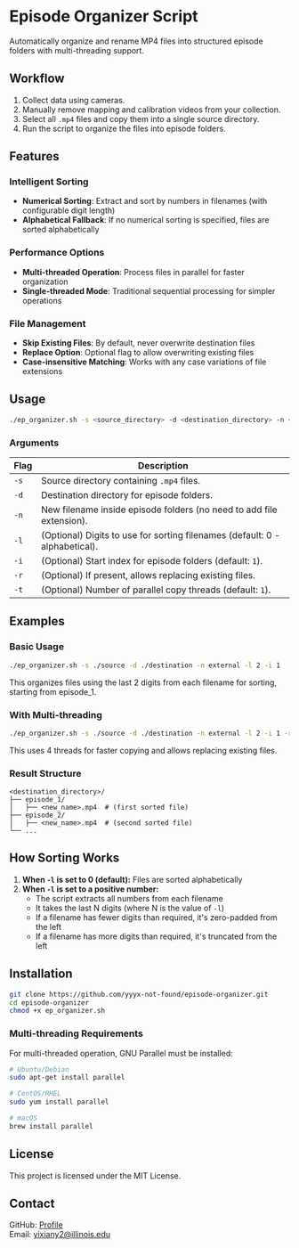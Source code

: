 # Episode Organizer Script

Automatically organize and rename MP4 files into structured episode folders with multi-threading support.

## Workflow

1. Collect data using cameras.  
2. Manually remove mapping and calibration videos from your collection.
3. Select all `.mp4` files and copy them into a single source directory.  
4. Run the script to organize the files into episode folders.

## Features

### Intelligent Sorting

- **Numerical Sorting**: Extract and sort by numbers in filenames (with configurable digit length)
- **Alphabetical Fallback**: If no numerical sorting is specified, files are sorted alphabetically

### Performance Options

- **Multi-threaded Operation**: Process files in parallel for faster organization
- **Single-threaded Mode**: Traditional sequential processing for simpler operations

### File Management

- **Skip Existing Files**: By default, never overwrite destination files
- **Replace Option**: Optional flag to allow overwriting existing files
- **Case-insensitive Matching**: Works with any case variations of file extensions

## Usage

```bash
./ep_organizer.sh -s <source_directory> -d <destination_directory> -n <new_name> [-l number_length] [-i start_index] [-r] [-t threads]
```

### Arguments

| Flag | Description |
|------|-------------|
| `-s` | Source directory containing `.mp4` files. |
| `-d` | Destination directory for episode folders. |
| `-n` | New filename inside episode folders (no need to add file extension). |
| `-l` | (Optional) Digits to use for sorting filenames (default: 0 - alphabetical). |
| `-i` | (Optional) Start index for episode folders (default: `1`). |
| `-r` | (Optional) If present, allows replacing existing files. |
| `-t` | (Optional) Number of parallel copy threads (default: `1`). |

## Examples

### Basic Usage

```bash
./ep_organizer.sh -s ./source -d ./destination -n external -l 2 -i 1
```

This organizes files using the last 2 digits from each filename for sorting, starting from episode_1.

### With Multi-threading

```bash
./ep_organizer.sh -s ./source -d ./destination -n external -l 2 -i 1 -r -t 4
```

This uses 4 threads for faster copying and allows replacing existing files.

### Result Structure

```
<destination_directory>/
├── episode_1/
│   ├── <new_name>.mp4  # (first sorted file)
├── episode_2/
│   ├── <new_name>.mp4  # (second sorted file)
└── ...
```

## How Sorting Works

1. **When `-l` is set to 0 (default):** Files are sorted alphabetically
2. **When `-l` is set to a positive number:**
   - The script extracts all numbers from each filename
   - It takes the last N digits (where N is the value of `-l`)
   - If a filename has fewer digits than required, it's zero-padded from the left
   - If a filename has more digits than required, it's truncated from the left

## Installation

```bash
git clone https://github.com/yyyx-not-found/episode-organizer.git
cd episode-organizer
chmod +x ep_organizer.sh
```

### Multi-threading Requirements

For multi-threaded operation, GNU Parallel must be installed:

```bash
# Ubuntu/Debian
sudo apt-get install parallel

# CentOS/RHEL
sudo yum install parallel

# macOS
brew install parallel
```

## License

This project is licensed under the MIT License.

## Contact

GitHub: [Profile](https://github.com/yyyx-not-found)  
Email: yixiany2@illinois.edu
